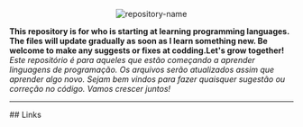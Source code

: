<p align="center">
<img alt="repository-name" src="http://fossbytes.com/wp-content/uploads/2016/02/learn-to-code-what-is-programming.jpg" /> 
</p>

<strong>This repository is for who is starting at learning programming languages. The files will update gradually as soon as I learn something new. Be welcome to make any suggests or fixes at codding.Let's grow together!</strong><br><em>Este repositório é para aqueles que estão começando a aprender linguagens de programação. Os arquivos serão atualizados assim que aprender algo novo. Sejam bem vindos para fazer quaisquer sugestão ou correção no código. Vamos crescer juntos!</em>
<hr>
## Links
